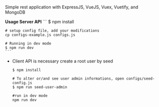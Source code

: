 Simple rest application with ExpressJS, VueJS, Vuex, Vuetify, and MongoDB<br>

**Usage Server API**
    ```
    $ npm install

    # setup config file, add your modifications
    cp configs-example.js configs.js

    # Running in dev mode
    $ npm run dev
    ```

* Client API is necessary create a root user by seed
    ```
    $ npm install

    # To alter or/and see user admin informations, open configs/seed-config.js
    $ npm run seed-user-admin

    #run in dev mode
    npm run dev


